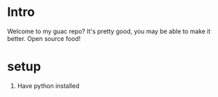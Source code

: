 # Intro

Welcome to my guac repo? It's pretty good, you may be able to make it better. Open source food!

# setup

1. Have python installed

